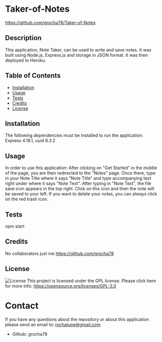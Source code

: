 # Taker-of-Notes
https://github.com/grocha78/Taker-of-Notes
## Description 
This application, Note Taker, can be used to write and save notes. It was built using Node.js, Express.js and storage in JSON format. It was then deployed to Heroku.
## Table of Contents
- [Installation](#installation)
- [Usage](#usage)
- [Tests](#tests)
- [Credits](#credits)
- [License](#license)
## Installation
The following dependencies must be installed to run the application:
Express 4.18.1, uuid 8.3.2
## Usage
In order to use this application: After clicking on "Get Started" in the middle of the page, you are then redirected to the "Notes" page. Once there, type in your Note Title where it says "Note Title" and type accompanying text right under where it says "Note Text". After typing in "Note Text", the file save icon appears in the top right. Click on this icon and then the note will be saved to your left. If you want to delete your notes, you can always click on the red trash icon. 
## Tests
npm start
## Credits
No collaborators just me https://github.com/grocha78
## License
![License](https://img.shields.io/badge/license-GPL-blue.svg)
This project is licensed under the GPL license. Please click here for more info: https://opensource.org/licenses/GPL-3.0
# Contact
If you have any questions about the repository or about this application please send an email to: rochalupe@gmail.com
- Github: grocha78

